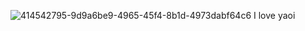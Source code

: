 ![414542795-9d9a6be9-4965-45f4-8b1d-4973dabf64c6](https://github.com/user-attachments/assets/88232022-fd01-46bb-812c-e5fdd20a264a)
I love yaoi

